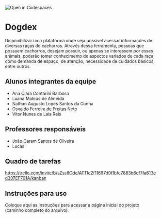 ![Open in Codespaces](https://classroom.github.com/assets/open-in-codespaces-abfff4d4e15f9e1bd8274d9a39a0befe03a0632bb0f153d0ec72ff541cedbe34.svg)
# Dogdex
Disponibilizar uma plataforma onde seja possível acessar informações de diversas raças de cachorros. Através dessa ferramenta, pessoas que possuem cachorros, desejam possuir, ou apenas se interessem por esses animais, poderão tomar conhecimento de aspectos variados de cada raça, como demanda de espaço, de atenção, necessidade de cuidados básicos, entre outros.

## Alunos integrantes da equipe

* Ana Clara Contarini Barbosa
* Luana Mateus de Almeida
* Nathan Augusto Lopes Santos da Cunha
* Osvaldo Ferreira de Freitas Neto
* Vitor Nunes de Laia Reis

## Professores responsáveis

* João Caram Santos de Oliveira
* Lucas

## Quadro de tarefas
https://trello.com/invite/b/sZss6Cde/ATTIc2f11667d0f1bfc7883b6cf7fa613ed307EF761A/kanban

## Instruções para uso
Coloque aqui as instruções para acessar a página inicial do projeto (caminho completo do arquivo).
